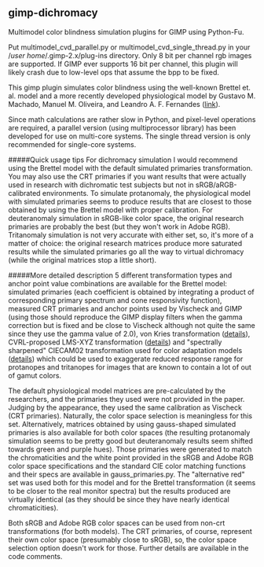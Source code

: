 ## gimp-dichromacy
Multimodel color blindness simulation plugins for GIMP using Python-Fu.

Put multimodel_cvd_parallel.py or multimodel_cvd_single_thread.py in your /*user home*/.gimp-2.x/plug-ins directory.
Only 8 bit per channel rgb images are supported. If GIMP ever supports 16 bit per channel, this plugin will likely crash due to low-level ops that assume the bpp to be fixed.

This gimp plugin simulates color blindness using the well-known Brettel et. al. model and a more recently developed physiological model by Gustavo M. Machado, Manuel M. Oliveira, and Leandro A. F. Fernandes ([link](http://www.inf.ufrgs.br/~oliveira/pubs_files/CVD_Simulation/CVD_Simulation.html)).

Since math calculations are rather slow in Python, and pixel-level operations are required, a parallel version (using multiprocessor library) has been developed for use on multi-core systems. The single thread version is only recommended for single-core systems.

#####Quick usage tips
For dichromacy simulation I would recommend using the Brettel model with the default simulated primaries transformation. You may also use the CRT primaries if you want results that were actually used in research with dichromatic test subjects but not in sRGB/aRGB-calibrated environments. To simulate protanomaly, the physiological model with simulated primaries seems to produce results that are closest to those obtained by using the Brettel model with proper calibration. For deuteranomaly simulation in sRGB-like color space, the original research primaries are probably the best (but they won't work in Adobe RGB). Tritanomaly simulation is not very accurate with either set, so, it's more of a matter of choice: the original research matrices produce more saturated results while the simulated primaries go all the way to virtual dichromacy (while the original matrices stop a little short).

#####More detailed description
5 different transformation types and anchor point value combinations are available for the Brettel model: simulated primaries (each coefficient is obtained by integrating a product of corresponding primary spectrum and cone responsivity function), measured CRT primaries and anchor points used by Vischeck and GIMP (using those should reproduce the GIMP display filters when the gamma correction but is fixed and be close to Vischeck although not quite the same since they use the gamma value of 2.0), von Kries transformation ([details](https://en.wikipedia.org/wiki/LMS_color_space)), CVRL-proposed LMS-XYZ transformation ([details](http://cvrl.ioo.ucl.ac.uk/database/text/cienewxyz/cie2012xyz2.htm)) and "spectrally sharpened" CIECAM02 transformation used for color adaptation models ([details](https://en.wikipedia.org/wiki/CIECAM02)) which could be used to exaggerate reduced response range for protanopes and tritanopes for images that are known to contain a lot of out of gamut colors.

The default physiological model matrices are pre-calculated by the researchers, and the primaries they used were not provided in the paper. Judging by the appearance, they used the same calibration as Vischeck (CRT primaries). Naturally, the color space selection is meaningless for this set. Alternatively, matrices obtained by using gauss-shaped simulated primaries is also available for both color spaces (the resulting protanomaly simulation seems to be pretty good but deuteranomaly results seem shifted towards green and purple hues). Those primaries were generated to match the chromaticities and the white point provided in the sRGB and Adobe RGB color space specifications and the standard CIE color matching functions and their specs are available in gauss_primaries.py. The "alternative red" set was used both for this model and for the Brettel transformation (it seems to be closer to the real monitor spectra) but the results produced are virtually identical (as they should be since they have nearly identical chromaticities).

Both sRGB and Adobe RGB color spaces can be used from non-crt transformations (for both models). The CRT primaries, of course, represent their own color space (presumably close to sRGB), so, the color space selection option doesn't work for those. Further details are available in the code comments.
